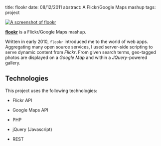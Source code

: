 title: flookr
date: 08/12/2011
abstract: A Flickr/Google Maps mashup
tags: project

[![A screenshot of flookr][fth]][flookr]

**[flookr][]** is a Flickr/Google Maps mashup.

Written in early 2010, `flookr` introduced me to the world of web apps.
Aggregating many open source services, I used server-side scripting to serve
dynamic content from *Flickr*. From given search terms, geo-tagged photos are
displayed on a *Google Map* and within a *JQuery*-powered gallery.

## Technologies

This project uses the following technologies:

* Flickr API
* Google Maps API
* PHP
* jQuery (Javascript)
* REST

  [fraw]: http://tlvince.appspot.com/img/flookr.png
  [fth]: http://tlvince.appspot.com/img/th/flookr.png
  [flookr]: http://flookr.tlvince.com
